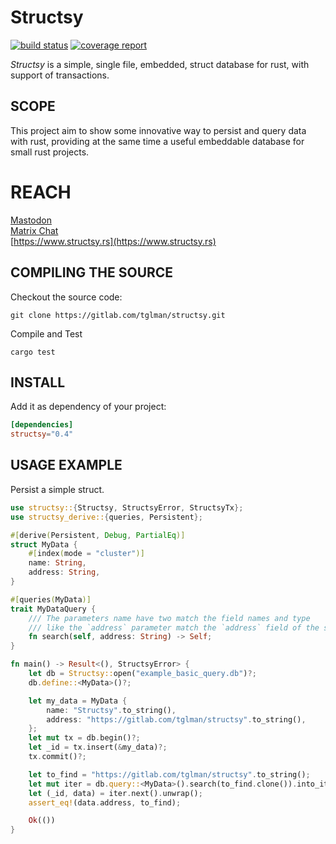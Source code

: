 # Structsy
[![build status](https://gitlab.com/tglman/structsy/badges/master/build.svg)](https://gitlab.com/tglman/structsy/commits/master)
[![coverage report](https://gitlab.com/tglman/structsy/badges/master/coverage.svg)](https://gitlab.com/tglman/structsy/commits/master)


*Structsy* is a simple, single file, embedded, struct database for rust, with support of transactions.

## SCOPE

This project aim to show some innovative way to persist and query data with rust,
providing at the same time a useful embeddable database for small rust projects.

# REACH

[Mastodon](https://fosstodon.org/@structsy_rs)  
[Matrix Chat](https://matrix.to/#/#structsy_rs:matrix.org?via=matrix.org)  
[https://www.structsy.rs](https://www.structsy.rs)  

## COMPILING THE SOURCE 

Checkout the source code:

```
git clone https://gitlab.com/tglman/structsy.git
```


Compile and Test

``` 
cargo test 
```


## INSTALL

Add it as dependency of your project:

```toml
[dependencies]
structsy="0.4"
```

## USAGE EXAMPLE 

Persist a simple struct.

```rust
use structsy::{Structsy, StructsyError, StructsyTx};
use structsy_derive::{queries, Persistent};

#[derive(Persistent, Debug, PartialEq)]
struct MyData {
    #[index(mode = "cluster")]
    name: String,
    address: String,
}

#[queries(MyData)]
trait MyDataQuery {
    /// The parameters name have two match the field names and type
    /// like the `address` parameter match the `address` field of the struct.
    fn search(self, address: String) -> Self;
}

fn main() -> Result<(), StructsyError> {
    let db = Structsy::open("example_basic_query.db")?;
    db.define::<MyData>()?;

    let my_data = MyData {
        name: "Structsy".to_string(),
        address: "https://gitlab.com/tglman/structsy".to_string(),
    };
    let mut tx = db.begin()?;
    let _id = tx.insert(&my_data)?;
    tx.commit()?;

    let to_find = "https://gitlab.com/tglman/structsy".to_string();
    let mut iter = db.query::<MyData>().search(to_find.clone()).into_iter();
    let (_id, data) = iter.next().unwrap();
    assert_eq!(data.address, to_find);

    Ok(())
}
```


